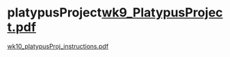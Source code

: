 # platypusProject[wk9_PlatypusProject.pdf](https://github.com/santanaBenavidez/platypusProject/files/8249436/wk9_PlatypusProject.pdf)
[wk10_platypusProj_instructions.pdf](https://github.com/santanaBenavidez/platypusProject/files/8249437/wk10_platypusProj_instructions.pdf)
